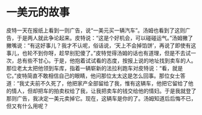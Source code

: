 # 一美元的故事

皮特一天在报纸上看到一则广告，说“一美元买一辆汽车”。汤姆也看到了这则广告，于是两人就此争论起来。皮特说：“这是个好机会，可以碰碰运气。”汤姆撇了撇嘴说：“有这好事儿？我才不认呢，俗话说，‘天上不会掉馅饼’，再说了即使有这事儿，也轮不到你呀，趁早别犯傻了。”皮特觉得汤姆的话也有道理，但是不去试一次，总有些不甘心。于是，他抱着试试看的态度，按报上说的地址找到卖车的人。那位老太太把他领到车库，指着一辆崭新的法拉利跑车对皮特说：“看，就是它。”皮特简直不敢相信自己的眼睛，他问那位太太这是怎么回事。那位女士答道：“我丈夫前不久死了，他把家产全部留给了我，惟有这辆车，他把它留给了他的情人，但却把车的拍卖权给了我，让我把卖车的钱交给他的情妇。于是我就登了那则广告，我决定一美元卖掉它。现在，这辆车是你的了。汤姆知道后后悔不已，但又有什么用呢？
 